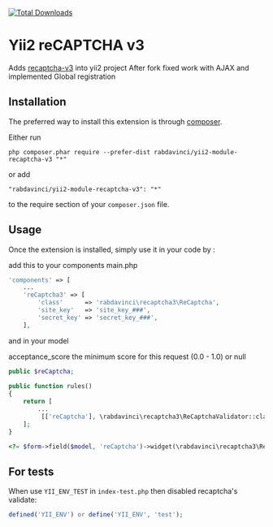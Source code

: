 [![Total Downloads](https://img.shields.io/packagist/dt/rabdavinci/yii2-module-recaptcha-v3.svg?style=flat-square)](https://packagist.org/packages/rabdavinci/yii2-module-recaptcha-v3) 

Yii2 reCAPTCHA v3
=================
Adds [recaptcha-v3](https://developers.google.com/recaptcha/docs/v3) into yii2 project
After fork fixed work with AJAX and implemented Global registration

Installation
------------

The preferred way to install this extension is through [composer](http://getcomposer.org/download/).

Either run

```
php composer.phar require --prefer-dist rabdavinci/yii2-module-recaptcha-v3 "*"
```

or add

```
"rabdavinci/yii2-module-recaptcha-v3": "*"
```

to the require section of your `composer.json` file.


Usage
-----

Once the extension is installed, simply use it in your code by  :

add this to your components main.php

```php
'components' => [
    ...
    'reCaptcha3' => [
        'class'      => 'rabdavinci\recaptcha3\ReCaptcha',
        'site_key'   => 'site_key_###',
        'secret_key' => 'secret_key_###',
    ],

```

and in your model

acceptance_score the minimum score for this request (0.0 - 1.0) or null

```php
public $reCaptcha;
 
public function rules()
{
 	return [
 		...
 		 [['reCaptcha'], \rabdavinci\recaptcha3\ReCaptchaValidator::className(), 'acceptance_score' => 0]
 	];
}
```

```php
<?= $form->field($model, 'reCaptcha')->widget(\rabdavinci\recaptcha3\ReCaptchaWidget::class) ?>
```

For tests
---------

When use ```YII_ENV_TEST``` in ```index-test.php``` then disabled recaptcha's validate:
```php
defined('YII_ENV') or define('YII_ENV', 'test');
```
